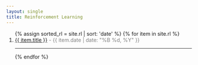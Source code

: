 ```yaml
---
layout: single
title: Reinforcement Learning
---
```


<ol>
  {% assign sorted_rl = site.rl | sort: 'date'  %}
  {% for item in site.rl %}
    <li>
      <a href="{{ item.url | relative_url }}">{{ item.title }}</a>
      <span style='color:gray'> - {{ item.date | date: "%B %d, %Y" }}</span>
    </li>
  <hr>
  {% endfor %}
</ol>
